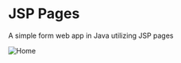 # JSP Pages
 A simple form web app in Java utilizing JSP pages 
 
![Home](https://github.com/Johnstanley1/JSPPages/assets/124546871/5346d995-09d8-4fb8-8ee1-24674cfa6ef8)

